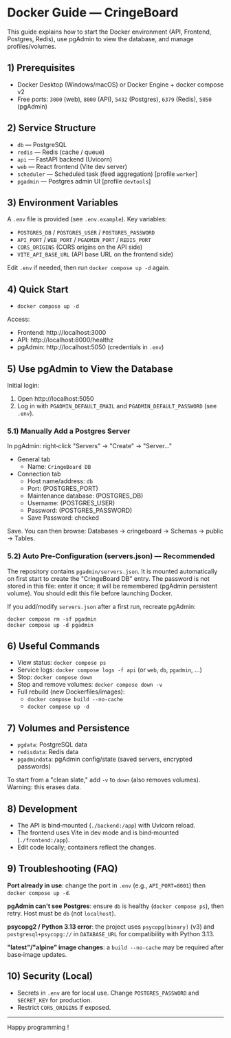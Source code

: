 # Docker Guide — CringeBoard

This guide explains how to start the Docker environment (API, Frontend, Postgres, Redis), use pgAdmin to view the database, and manage profiles/volumes.

## 1) Prerequisites

- Docker Desktop (Windows/macOS) or Docker Engine + docker compose v2
- Free ports: `3000` (web), `8000` (API), `5432` (Postgres), `6379` (Redis), `5050` (pgAdmin)

## 2) Service Structure

- `db` — PostgreSQL
- `redis` — Redis (cache / queue)
- `api` — FastAPI backend (Uvicorn)
- `web` — React frontend (Vite dev server)
- `scheduler` — Scheduled task (feed aggregation) [profile `worker`]
- `pgadmin` — Postgres admin UI [profile `devtools`]

## 3) Environment Variables

A `.env` file is provided (see `.env.example`). Key variables:

- `POSTGRES_DB` / `POSTGRES_USER` / `POSTGRES_PASSWORD`
- `API_PORT` / `WEB_PORT` / `PGADMIN_PORT` / `REDIS_PORT`
- `CORS_ORIGINS` (CORS origins on the API side)
- `VITE_API_BASE_URL` (API base URL on the frontend side)

Edit `.env` if needed, then run `docker compose up -d` again.

## 4) Quick Start

- `docker compose up -d`

Access:

- Frontend: http://localhost:3000
- API: http://localhost:8000/healthz
- pgAdmin: http://localhost:5050 (credentials in `.env`)

## 5) Use pgAdmin to View the Database

Initial login:

1. Open http://localhost:5050
2. Log in with `PGADMIN_DEFAULT_EMAIL` and `PGADMIN_DEFAULT_PASSWORD` (see `.env`).

### 5.1) Manually Add a Postgres Server

In pgAdmin: right‑click "Servers" → "Create" → "Server…"

- General tab
  - Name: `CringeBoard DB`
- Connection tab
  - Host name/address: `db`
  - Port: (POSTGRES_PORT)
  - Maintenance database: (POSTGRES_DB)
  - Username: (POSTGRES_USER)
  - Password: (POSTGRES_PASSWORD)
  - Save Password: checked

Save. You can then browse: Databases → cringeboard → Schemas → public → Tables.

### 5.2) Auto Pre‑Configuration (servers.json) — Recommended

The repository contains `pgadmin/servers.json`. It is mounted automatically on first start to create the "CringeBoard DB" entry. The password is not stored in this file: enter it once; it will be remembered (pgAdmin persistent volume). You should edit this file before launching Docker.

If you add/modify `servers.json` after a first run, recreate pgAdmin:

```
docker compose rm -sf pgadmin
docker compose up -d pgadmin
```

## 6) Useful Commands

- View status: `docker compose ps`
- Service logs: `docker compose logs -f api` (or `web`, `db`, `pgadmin`, …)
- Stop: `docker compose down`
- Stop and remove volumes: `docker compose down -v`
- Full rebuild (new Dockerfiles/images):
  - `docker compose build --no-cache`
  - `docker compose up -d`

## 7) Volumes and Persistence

- `pgdata`: PostgreSQL data
- `redisdata`: Redis data
- `pgadmindata`: pgAdmin config/state (saved servers, encrypted passwords)

To start from a "clean slate," add `-v` to `down` (also removes volumes). Warning: this erases data.

## 8) Development

- The API is bind‑mounted (`./backend:/app`) with Uvicorn reload.
- The frontend uses Vite in dev mode and is bind‑mounted (`./frontend:/app`).
- Edit code locally; containers reflect the changes.

## 9) Troubleshooting (FAQ)

**Port already in use**: change the port in `.env` (e.g., `API_PORT=8001`) then `docker compose up -d`.

**pgAdmin can't see Postgres**: ensure `db` is healthy (`docker compose ps`), then retry. Host must be `db` (not `localhost`).

**psycopg2 / Python 3.13 error**: the project uses `psycopg[binary]` (v3) and `postgresql+psycopg://` in `DATABASE_URL` for compatibility with Python 3.13.

**"latest"/"alpine" image changes**: a `build --no-cache` may be required after base‑image updates.

## 10) Security (Local)

- Secrets in `.env` are for local use. Change `POSTGRES_PASSWORD` and `SECRET_KEY` for production.
- Restrict `CORS_ORIGINS` if exposed.

---

Happy programming !

